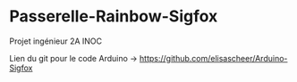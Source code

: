 # Passerelle-Rainbow-Sigfox
Projet ingénieur 2A INOC

Lien du git pour le code Arduino -> https://github.com/elisascheer/Arduino-Sigfox

